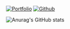 [![Portfolio](https://img.shields.io/website?down_color=lightgrey&down_message=offline&logo=%40thehackingsage&up_color=blue&up_message=portfolio&url=https%3A%2F%2Floccai.github.io)](https://loccai.github.io)
[![Github](https://img.shields.io/github/followers/loccai?style=social)](https://github.com/loccai/)

![Anurag's GitHub stats](https://github-readme-stats.vercel.app/api?username=loccai&show_icons=true&theme=radical)
